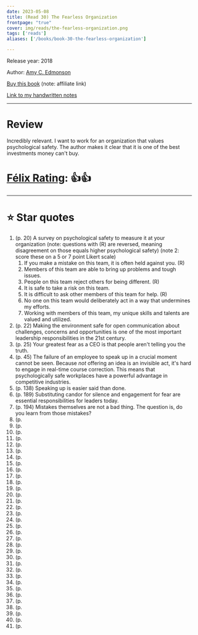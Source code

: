 ```yaml
---
date: 2023-05-08
title: (Read 30) The Fearless Organization
frontpage: "true"
cover: img/reads/the-fearless-organization.png
tags: ['reads']
aliases: ['/books/book-30-the-fearless-organization']

---
```


Release year: 2018

Author: [Amy C. Edmonson](https://amycedmondson.com/)

[Buy this book](https://amzn.to/3OlcOjp) (note: affiliate link)

[Link to my handwritten notes](https://drive.google.com/file/d/18_5Ydkr2haHU1-ejGYM_pVuEhoc50njO/view?usp=drive_link)

---

# Review

Incredibly relevant. I want to work for an organization that values psychological safety. The author makes it clear that it is one of the best investments money can't buy.

# [Félix Rating](/posts/2023/10/my-book-ratings-explained/): 👍👍

---

# :star: Star quotes

1. (p. 20) A survey on psychological safety to measure it at
   your organization (note: questions with (R) are reversed,
   meaning disagreement on those equals higher psychological
   safety) (note 2: score these on a 5 or 7 point Likert
   scale)
    1. If you make a mistake on this team, it is often held
       against you. (R)
    1. Members of this team are able to bring up problems
       and tough issues.
    1. People on this team reject others for being
       different. (R)
    1. It is safe to take a risk on this team.
    1. It is difficult to ask other members of this team for
       help. (R)
    1. No one on this team would deliberately act in a way
       that undermines my efforts.
    1. Working with members of this team, my unique skills
       and talents are valued and utilized.
1. (p. 22) Making the environment safe for open
   communication about challenges, concerns and
   opportunities is one of the most important leadership
   responsibilities in the 21st century.
1. (p. 25) Your greatest fear as a CEO is that people aren't
   telling you the truth.
1. (p. 45) The failure of an employee to speak up in a
   crucial moment cannot be seen. Because *not* offering an
   idea is an invisible act, it's hard to engage in
   real-time course correction. This means that
   psychologically safe workplaces have a powerful advantage
   in competitive industries.
1. (p. 138) Speaking up is easier said than done.
1. (p. 189) Substituting candor for silence and engagement
   for fear are essential responsibilities for leaders
   today.
1. (p. 194) Mistakes themselves are not a bad thing. The
   question is, do you learn from those mistakes?
1. (p. 
1. (p. 
1. (p. 
1. (p. 
1. (p. 
1. (p. 
1. (p. 
1. (p. 
1. (p. 
1. (p. 
1. (p. 
1. (p. 
1. (p. 
1. (p. 
1. (p. 
1. (p. 
1. (p. 
1. (p. 
1. (p. 
1. (p. 
1. (p. 
1. (p. 
1. (p. 
1. (p. 
1. (p. 
1. (p. 
1. (p. 
1. (p. 
1. (p. 
1. (p. 
1. (p. 
1. (p. 
1. (p. 
1. (p. 
